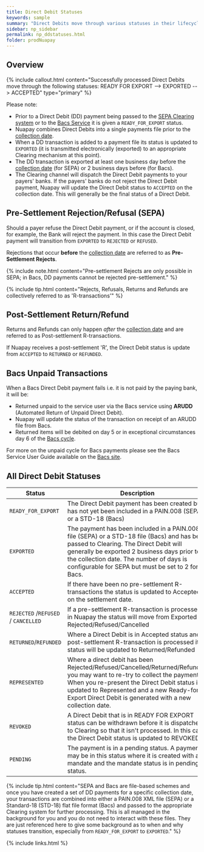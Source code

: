 ```yaml
---
title: Direct Debit Statuses
keywords: sample
summary: "Direct Debits move through various statuses in their lifecycle; these are described in this section. "
sidebar: np_sidebar
permalink: np_ddstatuses.html
folder: prodNuapay
---
```



## Overview

{% include callout.html content="Successfully processed Direct Debits move through the following statuses: READY FOR EXPORT --> EXPORTED --> ACCEPTED" type="primary" %}

Please note:

* Prior to a Direct Debit (DD) payment being passed to the <a href="#" data-toggle="tooltip" data-original-title="{{site.data.glossary.clearing}}">SEPA Clearing system</a> or to the <a href="#" data-toggle="tooltip" data-original-title="{{site.data.glossary.bacs-clearing}}">Bacs Service</a> it is given a `READY_FOR_EXPORT` status.
* Nuapay combines Direct Debits into a single payments file prior to the <a href="#" data-toggle="tooltip" data-original-title="{{site.data.glossary.collection_date}}">collection date</a>.
* When a DD transaction is added to a payment file its status is updated to `EXPORTED` (it is transmitted electronically (exported) to an appropriate Clearing mechanism at this point).
* The DD transaction is exported at least one business day before the <a href="#" data-toggle="tooltip" data-original-title="{{site.data.glossary.collection_date}}">collection date</a> (for SEPA) or 2 business days before (for Bacs).
* The Clearing channel will dispatch the Direct Debit payments to your payers' banks. If the payers' banks do not reject the Direct Debit payment, Nuapay will update the Direct Debit status to `ACCEPTED` on the collection date. This will generally be the final status of a Direct Debit.


## Pre-Settlement Rejection/Refusal (SEPA)

Should a payer refuse the Direct Debit payment, or if the account is closed, for example, the Bank will reject the payment. In this case the Direct Debit payment will transition from `EXPORTED` to `REJECTED` or `REFUSED`.

Rejections that occur **before** the <a href="#" data-toggle="tooltip" data-original-title="{{site.data.glossary.collection_date}}">collection date</a> are referred to as **Pre-Settlement Rejects**.

{% include note.html content="Pre-settlement Rejects are only possible in SEPA; in Bacs, DD payments cannot be rejected pre-settlement." %}

{% include tip.html content="Rejects, Refusals, Returns and Refunds are collectively referred to as 'R-transactions'" %}


## Post-Settlement Return/Refund

Returns and Refunds can only happen <i>after</i> the <a href="#" data-toggle="tooltip" data-original-title="{{site.data.glossary.collection_date}}">collection date</a> and are referred to as Post-settlement R-transactions.

If Nuapay receives a post-settlement 'R', the Direct Debit status is update from `ACCEPTED` to `RETURNED` or `REFUNDED`.

## Bacs Unpaid Transactions

When a Bacs Direct Debit payment fails i.e. it is not paid by the paying bank, it will be:
* Returned unpaid to the service user via the Bacs service using **ARUDD** (Automated Return of Unpaid Direct Debit).
* Nuapay will update the status of the transaction on receipt of an ARUDD file from Bacs.
* Returned items will be debited on day 5 or in exceptional circumstances day 6 of the <a href="#" data-toggle="tooltip" data-original-title="{{site.data.glossary.bac-collection-cycle}}">Bacs cycle</a>.

For more on the unpaid cycle for Bacs payments please see the Bacs Service User Guide available on the <a href="https://www.bacs.co.uk/" target='_blank'>Bacs site</a>.

## All Direct Debit Statuses

| Status | Description |
|-------|--------|
|`READY_FOR_EXPORT` | The Direct Debit payment has been created but has not yet been included in a PAIN.008 (SEPA) or a STD-18 (Bacs) |
| `EXPORTED` | The payment has been included in a PAIN.008 file (SEPA) or a STD-18 file (Bacs) and has been passed to Clearing. The Direct Debit will generally be exported 2 business days prior to the collection date. The number of days is configurable for SEPA but must be set to 2 for Bacs. |
| `ACCEPTED`	 | If there have been no pre-settlement R-transactions the status is updated to Accepted on the settlement date. |
| `REJECTED` /`REFUSED` / `CANCELLED` | If a pre-settlement R-transaction is processed in Nuapay the status will move from Exported to Rejected/Refused/Cancelled |
| `RETURNED`/`REFUNDED` | Where a Direct Debit is in Accepted status and a post-settlement R-transaction is processed its status will be updated to Returned/Refunded|
| `REPRESENTED` | Where a direct debit has been Rejected/Refused/Cancelled/Returned/Refunded you may want to re-try to collect the payment. When you re-present the Direct Debit status is updated to Represented and a new Ready-for-Export Direct Debit is generated with a new collection date.|
|`REVOKED`| A Direct Debit that is in READY FOR EXPORT status can be withdrawn before it is dispatched to Clearing so that it isn't processed. In this case the Direct Debit status is updated to REVOKED.|
|`PENDING`|The payment is in a pending status. A payment may be in this status where it is created with a mandate and the mandate status is in pending status. |


{% include tip.html content="SEPA and Bacs are file-based schemes and once you have created a set of DD payments for a specific collection date, your transactions are combined into either a PAIN.008 XML file (SEPA) or a Standard-18 (STD-18) flat file format (Bacs) and passed to the appropriate Clearing system for further processing. This is all managed in the background for you and you do not need to interact with these files. They are just referenced here to give some background as to when and why statuses transition, especially from `READY_FOR_EXPORT` to `EXPORTED`." %}



{% include links.html %}
